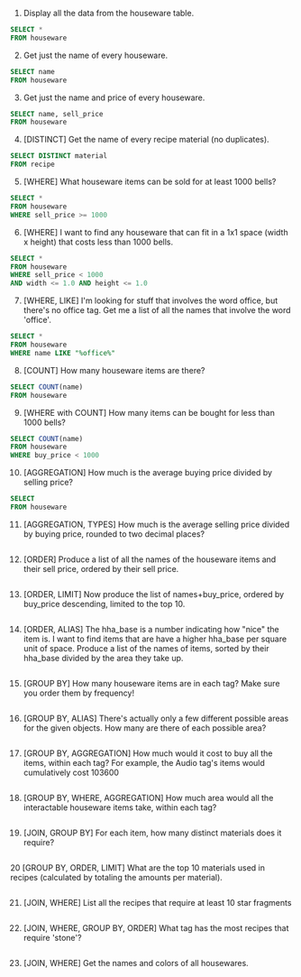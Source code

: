 1. Display all the data from the houseware table.

```sql
SELECT * 
FROM houseware
```

2. Get just the name of every houseware.

```sql
SELECT name 
FROM houseware
```

3. Get just the name and price of every houseware.

```sql
SELECT name, sell_price 
FROM houseware
```

4. [DISTINCT] Get the name of every recipe material (no duplicates).

```sql
SELECT DISTINCT material
FROM recipe
```

5. [WHERE] What houseware items can be sold for at least 1000 bells? 

```sql
SELECT *
FROM houseware
WHERE sell_price >= 1000
```

6. [WHERE] I want to find any houseware that can fit in a 1x1 space (width x height) that costs less than 1000 bells.

```sql
SELECT *
FROM houseware
WHERE sell_price < 1000 
AND width <= 1.0 AND height <= 1.0 
```

7. [WHERE, LIKE] I'm looking for stuff that involves the word office, but there's no office tag. Get me a list of all the names that involve the word 'office'.

```sql
SELECT *
FROM houseware
WHERE name LIKE "%office%"
```

8. [COUNT] How many houseware items are there?

```sql
SELECT COUNT(name)
FROM houseware
```

9. [WHERE with COUNT] How many items can be bought for less than 1000 bells?

```sql
SELECT COUNT(name)
FROM houseware
WHERE buy_price < 1000
```

10. [AGGREGATION] How much is the average buying price divided by selling price?

```sql
SELECT 
FROM houseware
```

11. [AGGREGATION, TYPES] How much is the average selling price divided by buying price, rounded to two decimal places?

```sql

```

12. [ORDER] Produce a list of all the names of the houseware items and their sell price, ordered by their sell price.

```sql

```

13. [ORDER, LIMIT] Now produce the list of names+buy_price, ordered by buy_price descending, limited to the top 10.

```sql

```

14. [ORDER, ALIAS] The hha_base is a number indicating how "nice" the item is. I want to find items that are have a higher hha_base per square unit of space. Produce a list of the names of items, sorted by their hha_base divided by the area they take up.

```sql

```

15. [GROUP BY] How many houseware items are in each tag? Make sure you order them by frequency!

```sql

```

16. [GROUP BY, ALIAS] There's actually only a few different possible areas for the given objects. How many are there of each possible area?

```sql

```

17. [GROUP BY, AGGREGATION] How much would it cost to buy all the items, within each tag? For example, the Audio tag's items would cumulatively cost 103600

```sql

```

18. [GROUP BY, WHERE, AGGREGATION] How much area would all the interactable houseware items take, within each tag?

```sql

```

19. [JOIN, GROUP BY] For each item, how many distinct materials does it require?

```sql

```

20 [GROUP BY, ORDER, LIMIT] What are the top 10 materials used in recipes (calculated by totaling the amounts per material).

```sql

```

21. [JOIN, WHERE] List all the recipes that require at least 10 star fragments

```sql

```

22. [JOIN, WHERE, GROUP BY, ORDER] What tag has the most recipes that require 'stone'?

```sql

```

23. [JOIN, WHERE] Get the names and colors of all housewares.

```sql

```